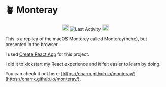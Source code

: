 # 🪴 Monteray

<p align="center">
<a href="https://reactjs.org/" target="_blank" rel="noreferrer"><img src="https://raw.githubusercontent.com/danielcranney/readme-generator/main/public/icons/skills/react-colored.svg" width="20" height="20" alt="React" /></a>
        <img src="https://img.shields.io/github/last-commit/charrx/monteray?label=last%20activity"
             alt="Last Activity">
             <a href="https://reactjs.org/" target="_blank" rel="noreferrer"><img src="https://raw.githubusercontent.com/danielcranney/readme-generator/main/public/icons/skills/react-colored.svg" width="20" height="20" alt="React" /></a>
</p>

This is a replica of the macOS Monterey called Monteray(hehe), but presented in the browser.

I used [Create React App](https://github.com/facebook/create-react-app) for this project.

I did it to kickstart my React experience and it felt easier to learn by doing.

You can check it out here: [https://charrx.github.io/monteray/](https://charrx.github.io/monteray/).
